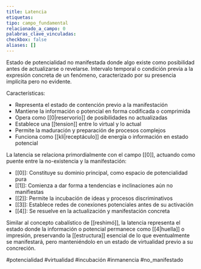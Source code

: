 ```yaml
---
title: Latencia
etiquetas: 
tipo: campo_fundamental
relacionado_a_campo: 0
palabras_clave_vinculadas: 
checkbox: false
aliases: []
---
```


Estado de potencialidad no manifestada donde algo existe como posibilidad antes de actualizarse o revelarse. Intervalo temporal o condición previa a la expresión concreta de un fenómeno, caracterizado por su presencia implícita pero no evidente.

Características:
- Representa el estado de contención previo a la manifestación
- Mantiene la información o potencial en forma codificada o comprimida
- Opera como [[0|reservorio]] de posibilidades no actualizadas
- Establece una [[tension]] entre lo virtual y lo actual
- Permite la maduración y preparación de procesos complejos
- Funciona como [[kli|receptáculo]] de energía o información en estado potencial

La latencia se relaciona primordialmente con el campo [[0]], actuando como puente entre la no-existencia y la manifestación:
- [[0]]: Constituye su dominio principal, como espacio de potencialidad pura
- [[1]]: Comienza a dar forma a tendencias e inclinaciones aún no manifiestas
- [[2]]: Permite la incubación de ideas y procesos discriminativos
- [[3]]: Establece redes de conexiones potenciales antes de su activación
- [[4]]: Se resuelve en la actualización y manifestación concreta

Similar al concepto cabalístico de [[reshimó]], la latencia representa el estado donde la información o potencial permanece como [[4|huella]] o impresión, preservando la [[estructura]] esencial de lo que eventualmente se manifestará, pero manteniéndolo en un estado de virtualidad previo a su concreción.

#potencialidad #virtualidad #incubación #inmanencia #no_manifestado
